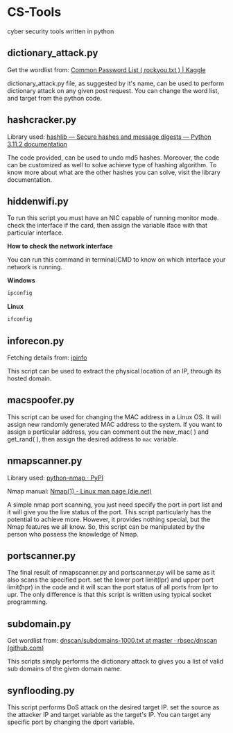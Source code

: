 # CS-Tools
cyber security tools written in python


## dictionary_attack.py

Get the wordlist from: [Common Password List ( rockyou.txt ) | Kaggle](https://www.kaggle.com/datasets/wjburns/common-password-list-rockyoutxt)

dictionary_attack.py file, as suggested by it's name, can be used to perform dictionary attack on any given post request. You can change the word list, and target from the python code.

## hashcracker.py

Library used: [hashlib — Secure hashes and message digests — Python 3.11.2 documentation](https://docs.python.org/3/library/hashlib.html)

The code provided, can be used to undo md5 hashes. Moreover, the code can be customized as well to solve achieve type of hashing algorithm. To know more about what are the other hashes you can solve, visit the library documentation.

## hiddenwifi.py

To run this script you must have an NIC capable of running monitor mode. check the interface if the card, then assign the variable iface  with that particular interface.

**How to check the network interface**

You can run this command in terminal/CMD to know on which interface your network is running.

**Windows**
```powershell
ipconfig
```

**Linux**
```bash
ifconfig
```

## inforecon.py
Fetching details from: [ipinfo](https://ipinfo.io/)

This script can be used to extract the physical location of an IP, through its hosted domain.

## macspoofer.py

This script can be used for changing the MAC address in a Linux OS. It will assign new randomly generated MAC address to the system. If you want to assign a perticular address, you can comment out the new_mac( ) and get_rand( ), then assign the desired address to ```mac``` variable. 

## nmapscanner.py

Library used: [python-nmap · PyPI](https://pypi.org/project/python-nmap/)

Nmap manual: [Nmap(1) - Linux man page (die.net)](https://linux.die.net/man/1/nmap)

A simple nmap port scanning, you just need specify the port in port list and it will give you the live status of the port. This script particularly has the potential to achieve more. However, it provides nothing special, but the Nmap features we all know. So, this script can be manipulated by the person who possess the knowledge of Nmap. 

## portscanner.py

The final result of nmapscanner.py and portscanner.py will be same as it also scans the specified port. set the lower port limit(lpr) and upper port limit(hpr) in the code and it will scan the port status of all ports from lpr to upr. The only difference is that this script is written using typical socket programming.

## subdomain.py

Get wordlist from: [dnscan/subdomains-1000.txt at master · rbsec/dnscan (github.com)](https://github.com/rbsec/dnscan/blob/master/subdomains-1000.txt)

This scripts simply performs the dictionary attack to gives you a list of valid sub domains of the given domain name.

## synflooding.py

This script performs DoS attack on the desired target IP. set the source as the attacker IP and target variable as the target's IP. You can target any specific port by changing the dport variable. 
